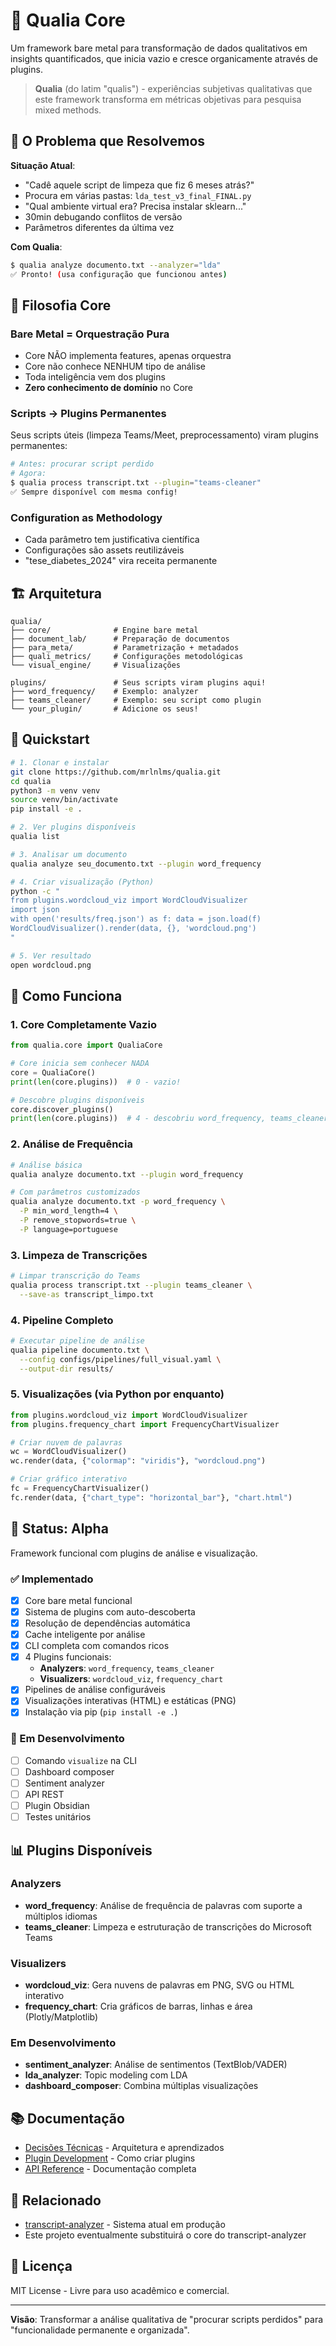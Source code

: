 # 🔬 Qualia Core

Um framework bare metal para transformação de dados qualitativos em insights quantificados, que inicia vazio e cresce organicamente através de plugins.

> **Qualia** (do latim "qualis") - experiências subjetivas qualitativas que este framework transforma em métricas objetivas para pesquisa mixed methods.

## 🎯 O Problema que Resolvemos

**Situação Atual**: 
- "Cadê aquele script de limpeza que fiz 6 meses atrás?"
- Procura em várias pastas: `lda_test_v3_final_FINAL.py`
- "Qual ambiente virtual era? Precisa instalar sklearn..."
- 30min debugando conflitos de versão
- Parâmetros diferentes da última vez

**Com Qualia**:
```bash
$ qualia analyze documento.txt --analyzer="lda"
✅ Pronto! (usa configuração que funcionou antes)
```

## 🚀 Filosofia Core

### Bare Metal = Orquestração Pura
- Core NÃO implementa features, apenas orquestra
- Core não conhece NENHUM tipo de análise
- Toda inteligência vem dos plugins
- **Zero conhecimento de domínio** no Core

### Scripts → Plugins Permanentes
Seus scripts úteis (limpeza Teams/Meet, preprocessamento) viram plugins permanentes:
```bash
# Antes: procurar script perdido
# Agora:
$ qualia process transcript.txt --plugin="teams-cleaner"
✅ Sempre disponível com mesma config!
```

### Configuration as Methodology
- Cada parâmetro tem justificativa científica
- Configurações são assets reutilizáveis
- "tese_diabetes_2024" vira receita permanente

## 🏗️ Arquitetura

```
qualia/
├── core/              # Engine bare metal
├── document_lab/      # Preparação de documentos
├── para_meta/         # Parametrização + metadados
├── quali_metrics/     # Configurações metodológicas
└── visual_engine/     # Visualizações

plugins/               # Seus scripts viram plugins aqui!
├── word_frequency/    # Exemplo: analyzer
├── teams_cleaner/     # Exemplo: seu script como plugin
└── your_plugin/       # Adicione os seus!
```

## 🚀 Quickstart

```bash
# 1. Clonar e instalar
git clone https://github.com/mrlnlms/qualia.git
cd qualia
python3 -m venv venv
source venv/bin/activate
pip install -e .

# 2. Ver plugins disponíveis
qualia list

# 3. Analisar um documento
qualia analyze seu_documento.txt --plugin word_frequency

# 4. Criar visualização (Python)
python -c "
from plugins.wordcloud_viz import WordCloudVisualizer
import json
with open('results/freq.json') as f: data = json.load(f)
WordCloudVisualizer().render(data, {}, 'wordcloud.png')
"

# 5. Ver resultado
open wordcloud.png
```

## 🎨 Como Funciona

### 1. Core Completamente Vazio
```python
from qualia.core import QualiaCore

# Core inicia sem conhecer NADA
core = QualiaCore()
print(len(core.plugins))  # 0 - vazio!

# Descobre plugins disponíveis
core.discover_plugins()
print(len(core.plugins))  # 4 - descobriu word_frequency, teams_cleaner, wordcloud_viz, frequency_chart
```

### 2. Análise de Frequência
```bash
# Análise básica
qualia analyze documento.txt --plugin word_frequency

# Com parâmetros customizados
qualia analyze documento.txt -p word_frequency \
  -P min_word_length=4 \
  -P remove_stopwords=true \
  -P language=portuguese
```

### 3. Limpeza de Transcrições
```bash
# Limpar transcrição do Teams
qualia process transcript.txt --plugin teams_cleaner \
  --save-as transcript_limpo.txt
```

### 4. Pipeline Completo
```bash
# Executar pipeline de análise
qualia pipeline documento.txt \
  --config configs/pipelines/full_visual.yaml \
  --output-dir results/
```

### 5. Visualizações (via Python por enquanto)
```python
from plugins.wordcloud_viz import WordCloudVisualizer
from plugins.frequency_chart import FrequencyChartVisualizer

# Criar nuvem de palavras
wc = WordCloudVisualizer()
wc.render(data, {"colormap": "viridis"}, "wordcloud.png")

# Criar gráfico interativo
fc = FrequencyChartVisualizer()
fc.render(data, {"chart_type": "horizontal_bar"}, "chart.html")
```

## 🧪 Status: Alpha

Framework funcional com plugins de análise e visualização.

### ✅ Implementado
- [x] Core bare metal funcional
- [x] Sistema de plugins com auto-descoberta
- [x] Resolução de dependências automática
- [x] Cache inteligente por análise
- [x] CLI completa com comandos ricos
- [x] 4 Plugins funcionais:
  - **Analyzers**: `word_frequency`, `teams_cleaner`
  - **Visualizers**: `wordcloud_viz`, `frequency_chart`
- [x] Pipelines de análise configuráveis
- [x] Visualizações interativas (HTML) e estáticas (PNG)
- [x] Instalação via pip (`pip install -e .`)

### 🚧 Em Desenvolvimento
- [ ] Comando `visualize` na CLI
- [ ] Dashboard composer
- [ ] Sentiment analyzer
- [ ] API REST
- [ ] Plugin Obsidian
- [ ] Testes unitários

## 📊 Plugins Disponíveis

### Analyzers
- **word_frequency**: Análise de frequência de palavras com suporte a múltiplos idiomas
- **teams_cleaner**: Limpeza e estruturação de transcrições do Microsoft Teams

### Visualizers  
- **wordcloud_viz**: Gera nuvens de palavras em PNG, SVG ou HTML interativo
- **frequency_chart**: Cria gráficos de barras, linhas e área (Plotly/Matplotlib)

### Em Desenvolvimento
- **sentiment_analyzer**: Análise de sentimentos (TextBlob/VADER)
- **lda_analyzer**: Topic modeling com LDA
- **dashboard_composer**: Combina múltiplas visualizações

## 📚 Documentação

- [Decisões Técnicas](docs/technical_decisions.md) - Arquitetura e aprendizados
- [Plugin Development](docs/plugin_guide.md) - Como criar plugins
- [API Reference](docs/api.md) - Documentação completa

## 🔗 Relacionado

- [transcript-analyzer](https://github.com/mrlnlms/transcript-analyser) - Sistema atual em produção
- Este projeto eventualmente substituirá o core do transcript-analyzer

## 📜 Licença

MIT License - Livre para uso acadêmico e comercial.

---

**Visão**: Transformar a análise qualitativa de "procurar scripts perdidos" para "funcionalidade permanente e organizada".